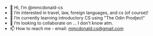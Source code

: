 - 👋 Hi, I’m @mmcdonald-cs
- 👀 I’m interested in travel, law, foreign languages, and cs (of course)!
- 🌱 I’m currently learning introductory CS using "The Odin Prodject"
- 💞️ I’m looking to collaborate on ... I don't know atm.
- 📫 How to reach me - email: mmcdonald.cs@gmail.com

<!---
mmcdonald-cs/mmcdonald-cs is a ✨ special ✨ repository because its `README.md` (this file) appears on your GitHub profile.
You can click the Preview link to take a look at your changes.
--->
